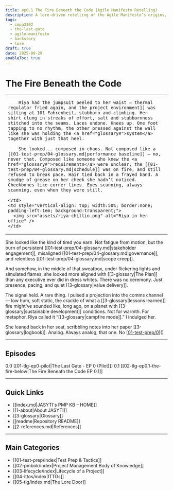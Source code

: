 ```yaml
---
title: ep0.1 The Fire Beneath the Code (Agile Manifesto Retelling)
description: A lore-driven retelling of the Agile Manifesto’s origins, blending myth, memory, and The Plan.
tags:
  - cmpa3302
  - the-last-gate
  - agile-manifesto
  - backstory
  - lore
draft: true
date: 2025-09-29
enableToc: true
---
```


# The Fire Beneath the Code
<table style="border-collapse: collapse; border: none; width:100%;">
  <tr>
    <td style="vertical-align: top; width:50%; border:none; padding-right:1em; color:inherit; background:transparent;">

		Riya had the jumpsuit peeled to her waist — thermal regulator fried again, and the project environment]] was sitting at 101 Fahrenheit, stubborn and climbing. Her shirt clung in streaks of effort, salt and stubbornness stitched into the seams. Laces undone. Knees up. One foot tapping to no rhythm, the other pressed against the wall like she was holding the <a href="glossary#">system</a>  together with just that heel.
      
        She looked... composed in chaos. Not composed like a [[01-test-prep/04-glossary.md|performance baseline]] — no, never that. Composed like someone who knew the <a href="glossary#">requirements</a> were unclear, the [[01-test-prep/04-glossary.md|schedule]] was on fire, and still refused to break pace. Hair tied back in a frayed band. A smudge of grease on her cheek she hadn’t noticed. Cheekbones like corner lines. Eyes scanning, always scanning, even when they were still.
      
    </td>
    <td style="vertical-align: top; width:50%; border:none; padding-left:1em; background:transparent;">
      <img src="assets/riya-chillin.png" alt="Riya in her office" />
    </td>
  </tr>
</table>She looked like the kind of tired you earn. Not fatigue from motion, but the burn of persistent [[01-test-prep/04-glossary.md|stakeholder engagement]], misaligned [[01-test-prep/04-glossary.md|governance]], and relentless [[01-test-prep/04-glossary.md|scope creep]].

And somehow, in the middle of that sweatbox, under flickering lights and simulated flames, she looked more aligned with [[3-glossary|The Plan]] than any executive ever did in dress whites. There was no ceremony. Just presence, pacing, and quiet [[3-glossary|value delivery]].

The signal held. A rare thing. I pulsed a projection into the comms channel — low hum, soft static, the crackle of what a [[3-glossary|lessons learned]] fire might've sounded like, long ago, on a planet with [[3-glossary|sustainable development]] conditions. Not for warmth. For metaphor. Riya called it “[[3-glossary|campfire mode]].” I indulged her.

She leaned back in her seat, scribbling notes into her paper [[3-glossary|logbook]]. Analog. Always analog, that one. No [[01-test-prep/0]()]()

---

## Episodes

0.0 [[01-tlg-ep0-pilot|The Last Gate - EP 0 (Pilot)]]
0.1 [[02-tlg-ep0.1-the-fire-below|The Fire Beneath the Code EP 0.1]]

---
## Quick Links
- [[index.md|JASYTI's PMP KB – HOME]]
- [[1-about|About JASYTI]]
- [[3-glossary|Glossary]]
- [[readme|Repository README]]
- [[2-references.md|References]]

---
## Main Categories
- [[01-test-prep/index|Test Prep & Tactics]]
- [[02-pmbok/index|Project Management Body of Knowledge]]
- [[03-lifecycle/index|Lifecycle of a Project]]
- [[04-ittos/index|ITTOs]]
- [[05-tlg/index.md|The Lore Door]]